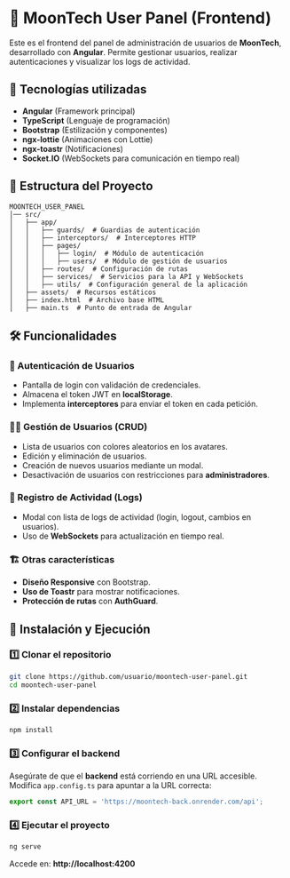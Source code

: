 # 📌 MoonTech User Panel (Frontend)

Este es el frontend del panel de administración de usuarios de **MoonTech**, desarrollado con **Angular**. Permite gestionar usuarios, realizar autenticaciones y visualizar los logs de actividad.

## 🚀 Tecnologías utilizadas

- **Angular** (Framework principal)
- **TypeScript** (Lenguaje de programación)
- **Bootstrap** (Estilización y componentes)
- **ngx-lottie** (Animaciones con Lottie)
- **ngx-toastr** (Notificaciones)
- **Socket.IO** (WebSockets para comunicación en tiempo real)

## 📂 Estructura del Proyecto

```
MOONTECH_USER_PANEL
│── src/
│   ├── app/
│   │   ├── guards/  # Guardias de autenticación
│   │   ├── interceptors/  # Interceptores HTTP
│   │   ├── pages/
│   │   │   ├── login/  # Módulo de autenticación
│   │   │   ├── users/  # Módulo de gestión de usuarios
│   │   ├── routes/  # Configuración de rutas
│   │   ├── services/  # Servicios para la API y WebSockets
│   │   ├── utils/  # Configuración general de la aplicación
│   ├── assets/  # Recursos estáticos
│   ├── index.html  # Archivo base HTML
│   ├── main.ts  # Punto de entrada de Angular
```

## 🛠️ Funcionalidades

### 🔑 Autenticación de Usuarios
- Pantalla de login con validación de credenciales.
- Almacena el token JWT en **localStorage**.
- Implementa **interceptores** para enviar el token en cada petición.

### 🧑‍💼 Gestión de Usuarios (CRUD)
- Lista de usuarios con colores aleatorios en los avatares.
- Edición y eliminación de usuarios.
- Creación de nuevos usuarios mediante un modal.
- Desactivación de usuarios con restricciones para **administradores**.

### 📜 Registro de Actividad (Logs)
- Modal con lista de logs de actividad (login, logout, cambios en usuarios).
- Uso de **WebSockets** para actualización en tiempo real.

### 🏗️ Otras características
- **Diseño Responsive** con Bootstrap.
- **Uso de Toastr** para mostrar notificaciones.
- **Protección de rutas** con **AuthGuard**.

## 🏁 Instalación y Ejecución

### 1️⃣ Clonar el repositorio
```sh
git clone https://github.com/usuario/moontech-user-panel.git
cd moontech-user-panel
```

### 2️⃣ Instalar dependencias
```sh
npm install
```

### 3️⃣ Configurar el backend
Asegúrate de que el **backend** está corriendo en una URL accesible.
Modifica `app.config.ts` para apuntar a la URL correcta:
```ts
export const API_URL = 'https://moontech-back.onrender.com/api';
```

### 4️⃣ Ejecutar el proyecto
```sh
ng serve
```
Accede en: **http://localhost:4200**


